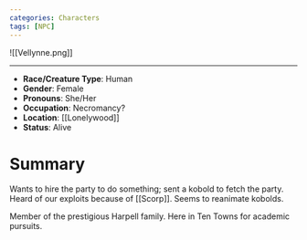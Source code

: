 ```yaml
---
categories: Characters
tags: [NPC]
---
```

![[Vellynne.png]]

---

- **Race/Creature Type**: Human
- **Gender**: Female
- **Pronouns**:  She/Her
- **Occupation**: Necromancy?
- **Location**: [[Lonelywood]]
- **Status**: Alive

# Summary
Wants to hire the party to do something; sent a kobold to fetch the party. Heard of our exploits because of [[Scorp]]. Seems to reanimate kobolds.

Member of the prestigious Harpell family. Here in Ten Towns for academic pursuits.
